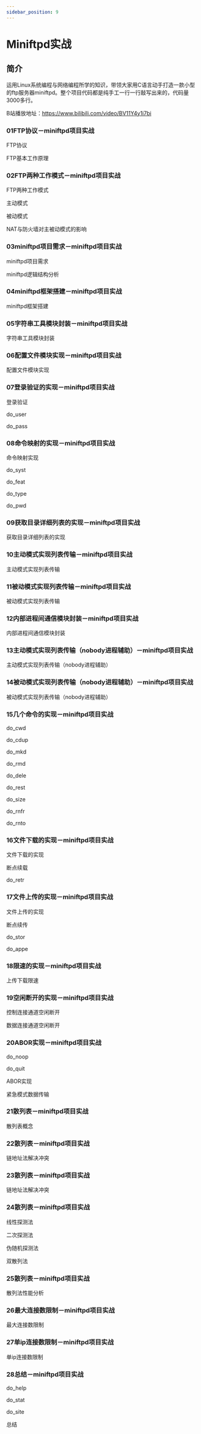 ```yaml
---
sidebar_position: 9
---
```


# Miniftpd实战

## 简介

运用Linux系统编程与网络编程所学的知识，带领大家用C语言动手打造一款小型的ftp服务器miniftpd。整个项目代码都是纯手工一行一行敲写出来的，代码量3000多行。

B站播放地址：https://www.bilibili.com/video/BV11Y4y1i7bi

### 01FTP协议－miniftpd项目实战

FTP协议

FTP基本工作原理

### 02FTP两种工作模式－miniftpd项目实战

FTP两种工作模式

主动模式

被动模式

NAT与防火墙对主被动模式的影响

### 03miniftpd项目需求－miniftpd项目实战

miniftpd项目需求

miniftpd逻辑结构分析

### 04miniftpd框架搭建－miniftpd项目实战

miniftpd框架搭建

### 05字符串工具模块封装－miniftpd项目实战

字符串工具模块封装

### 06配置文件模块实现－miniftpd项目实战
配置文件模块实现

### 07登录验证的实现－miniftpd项目实战

登录验证

do_user

do_pass

### 08命令映射的实现－miniftpd项目实战

命令映射实现

do_syst

do_feat

do_type

do_pwd

### 09获取目录详细列表的实现－miniftpd项目实战

获取目录详细列表的实现

### 10主动模式实现列表传输－miniftpd项目实战

主动模式实现列表传输

### 11被动模式实现列表传输－miniftpd项目实战
被动模式实现列表传输

### 12内部进程间通信模块封装－miniftpd项目实战

内部进程间通信模块封装

### 13主动模式实现列表传输（nobody进程辅助）－miniftpd项目实战
主动模式实现列表传输（nobody进程辅助）

### 14被动模式实现列表传输（nobody进程辅助）－miniftpd项目实战
被动模式实现列表传输（nobody进程辅助）

### 15几个命令的实现－miniftpd项目实战

do_cwd

do_cdup

do_mkd

do_rmd

do_dele

do_rest

do_size

do_rnfr

do_rnto

### 16文件下载的实现－miniftpd项目实战

文件下载的实现

断点续载

do_retr

### 17文件上传的实现－miniftpd项目实战

文件上传的实现

断点续传

do_stor

do_appe

### 18限速的实现－miniftpd项目实战

上传下载限速

### 19空闲断开的实现－miniftpd项目实战

控制连接通道空闲断开

数据连接通道空闲断开

### 20ABOR实现－miniftpd项目实战

do_noop

do_quit

ABOR实现

紧急模式数据传输

### 21散列表－miniftpd项目实战

散列表概念

### 22散列表－miniftpd项目实战

链地址法解决冲突

### 23散列表－miniftpd项目实战

链地址法解决冲突 

### 24散列表－miniftpd项目实战

线性探测法

二次探测法

伪随机探测法

双散列法

### 25散列表－miniftpd项目实战

散列法性能分析

### 26最大连接数限制－miniftpd项目实战

最大连接数限制

### 27单ip连接数限制－miniftpd项目实战

单ip连接数限制

### 28总结－miniftpd项目实战

do_help

do_stat

do_site

总结
